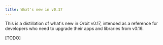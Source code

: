 ```yaml
---
title: What's new in v0.17
---
```


This is a distillation of what's new in Orbit v0.17, intended as a reference for developers who need to upgrade their apps and libraries from v0.16.

[TODO]